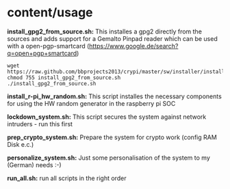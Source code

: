 content/usage
=====

__install_gpg2_from_source.sh:__
This installes a gpg2 directly from the sources and adds support for a Gemalto Pinpad reader 
which can be used with a open-pgp-smartcard (https://www.google.de/search?q=open+pgp+smartcard)
```
wget https://raw.github.com/bbprojects2013/crypi/master/sw/installer/install_gpg2_from_source.sh
chmod 755 install_gpg2_from_source.sh
./install_gpg2_from_source.sh
```

__install_r-pi_hw_random.sh:__
This script installes the necessary components for using the HW random generator in the 
raspberry pi SOC

__lockdown_system.sh:__
This script secures the system against network intruders - run this first

__prep_crypto_system.sh:__
Prepare the system for crypto work (config RAM Disk e.c.)


__personalize_system.sh:__
Just some personalisation of the system to my (German) needs :-)

__run_all.sh:__
run all scripts in the right order